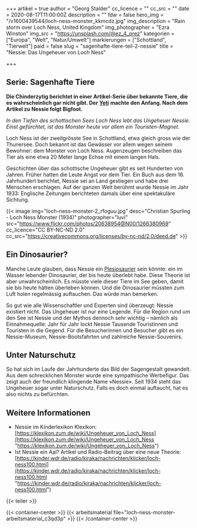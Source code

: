 +++
artikel = true
author = "Georg Stalder"
cc_licence = ""
cc_src = ""
date = 2020-08-17T11:00:00Z
description = ""
fdw = false
hero_img = "/v1600439544/loch-ness-monster_kkmcdz.jpg"
img_description = "Rain storm over Loch Ness, United Kingdom"
img_photographer = "Ezra Winston"
img_src = "https://unsplash.com/@ez_4_prez"
kategorien = ["Europa", "Welt", "Natur/Umwelt"]
markierungen = ["Schottland", "Tierwelt"]
paid = false
slug = "sagenhafte-tiere-teil-2-nessie"
title = "Nessie: Das Ungeheuer von Loch Ness"

+++
## **Serie: Sagenhafte Tiere**

**Die Chinderzytig berichtet in einer Artikel-Serie über bekannte Tiere, die es wahrscheinlich gar nicht gibt. Der** [**Yeti**](https://chinderzytig-v1.netlify.app/sagenhaftetiere-teil1-yeti/ "Yeti: Der Schneemensch aus dem Himalaya") **machte den Anfang. Nach dem Artikel zu Nessie folgt Bigfoot.**

_In den Tiefen des schottischen Sees Loch Ness lebt das Ungeheuer Nessie. Einst gefürchtet, ist das Monster heute vor allem ein Touristen-Magnet._

Loch Ness ist der zweitgrösste See in Schottland, etwa gleich gross wie der Thunersee. Doch bekannt ist das Gewässer vor allem wegen seinem Bewohner: dem Monster von Loch Ness. Augenzeugen beschreiben das Tier als eine etwa 20 Meter lange Echse mit einem langen Hals.

Geschichten über das schottische Ungeheuer gibt es seit Hunderten von Jahren. Früher hatten die Leute Angst vor dem Tier. Ein Buch aus dem 16. Jahrhundert berichtet, Nessie sei an Land gestiegen und habe drei Menschen erschlagen. Auf der ganzen Welt berühmt wurde Nessie im Jahr 1933: Englische Zeitungen berichteten damals über eine spektakuläre Sichtung.

{{< image img="loch-ness-monster-2_rfoguu.jpg" desc="Christian Spurling - Loch Ness Monster (1934)" photographer="luvi" src="https://www.flickr.com/photos/20638954@N00/1266380969" cc_licence="CC BY-NC-ND 2.0" cc_src="https://creativecommons.org/licenses/by-nc-nd/2.0/deed.de" >}}

## Ein Dinosaurier?

Manche Leute glauben, dass Nessie ein [Plesiosaurier](https://de.wikipedia.org/wiki/Plesiosaurier) sein könnte: ein im Wasser lebender Dinosaurier, der bis heute überlebt habe. Diese Theorie ist aber unwahrscheinlich. Es müsste viele dieser Tiere im See geben, damit sie bis heute hätten überleben können. Und die Dinosaurier müssten zum Luft holen regelmässig auftauchen. Das würde man bemerken.

So gut wie alle Wissenschaftler und Experten sind überzeugt: Nessie existiert nicht. Das Ungeheuer ist nur eine Legende. Für die Region rund um den See ist Nessie und der Mythos dennoch sehr wichtig – nämlich als Einnahmequelle: Jahr für Jahr lockt Nessie Tausende Touristinnen und Touristen in die Gegend. Für die Besucherinnen und Besucher gibt es ein Nessie-Museum, Nessie-Bootsfahrten und zahlreiche Nessie-Souvenirs.

## Unter Naturschutz

So hat sich im Laufe der Jahrhunderte das Bild der Sagengestalt gewandelt. Aus dem schrecklichen Monster wurde eine sympathische Werbefigur. Das zeigt auch der freundlich klingende Name «Nessie». Seit 1934 steht das Ungeheuer sogar unter Naturschutz. Falls es doch einmal auftaucht, hat es also nichts zu befürchten.

## Weitere Informationen

* Nessie im Kinderlexikon Klexikon: [https://klexikon.zum.de/wiki/Ungeheuer_von_Loch_Ness](https://klexikon.zum.de/wiki/Ungeheuer_von_Loch_Ness "https://klexikon.zum.de/wiki/Ungeheuer_von_Loch_Ness")
* Ist Nessie ein Aal? Artikel und Radio-Beitrag über eine neue Theorie: [https://kinder.wdr.de/radio/kiraka/nachrichten/klicker/loch-ness100.html](https://kinder.wdr.de/radio/kiraka/nachrichten/klicker/loch-ness100.html "https://kinder.wdr.de/radio/kiraka/nachrichten/klicker/loch-ness100.html")

{{< teiler >}}

{{< container-center >}} {{< arbeitsmaterial file="loch-ness-monster-arbeitsmaterial_c3qd3p" >}} {{< /container-center >}}
